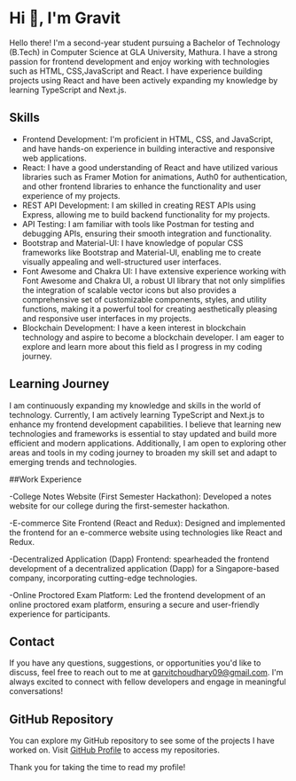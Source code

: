 # Hi 👋, I'm Gravit

Hello there! I'm a second-year student pursuing a Bachelor of Technology (B.Tech) in Computer Science at GLA University, Mathura. I have a strong passion for frontend development and enjoy working with technologies such as HTML, CSS,JavaScript and React. I have experience building projects using React and have been actively expanding my knowledge by learning TypeScript and Next.js.

## Skills

- Frontend Development: I'm proficient in HTML, CSS, and JavaScript, and have hands-on experience in building interactive and responsive web applications.
- React: I have a good understanding of React and have utilized various libraries such as Framer Motion for animations, Auth0 for authentication, and other frontend libraries to enhance the functionality and user experience of my projects.
- REST API Development: I am skilled in creating REST APIs using Express, allowing me to build backend functionality for my projects.
- API Testing: I am familiar with tools like Postman for testing and debugging APIs, ensuring their smooth integration and functionality.
- Bootstrap and Material-UI: I have knowledge of popular CSS frameworks like Bootstrap and Material-UI, enabling me to create visually appealing and well-structured user interfaces.
- Font Awesome and Chakra UI: I have extensive experience working with Font Awesome and Chakra UI, a robust UI library that not only simplifies the integration of scalable vector icons but also provides a comprehensive set of customizable components, styles, and utility functions, making it a powerful tool for creating aesthetically pleasing and responsive user interfaces in my projects.
- Blockchain Development: I have a keen interest in blockchain technology and aspire to become a blockchain developer. I am eager to explore and learn more about this field as I progress in my coding journey.

## Learning Journey

I am continuously expanding my knowledge and skills in the world of technology. Currently, I am actively learning TypeScript and Next.js to enhance my frontend development capabilities. I believe that learning new technologies and frameworks is essential to stay updated and build more efficient and modern applications. Additionally, I am open to exploring other areas and tools in my coding journey to broaden my skill set and adapt to emerging trends and technologies.


##Work Experience

-College Notes Website (First Semester Hackathon):
Developed a notes website for our college during the first-semester hackathon.

-E-commerce Site Frontend (React and Redux):
Designed and implemented the frontend for an e-commerce website using technologies like React and Redux.

-Decentralized Application (Dapp) Frontend:
spearheaded the frontend development of a decentralized application (Dapp) for a Singapore-based company, incorporating cutting-edge technologies.

-Online Proctored Exam Platform:
Led the frontend development of an online proctored exam platform, ensuring a secure and user-friendly experience for participants.


## Contact

If you have any questions, suggestions, or opportunities you'd like to discuss, feel free to reach out to me at garvitchoudhary09@gmail.com. I'm always excited to connect with fellow developers and engage in meaningful conversations!

## GitHub Repository

You can explore my GitHub repository to see some of the projects I have worked on. Visit [GitHub Profile](https://github.com/gravit09) to access my repositories.

Thank you for taking the time to read my profile!
